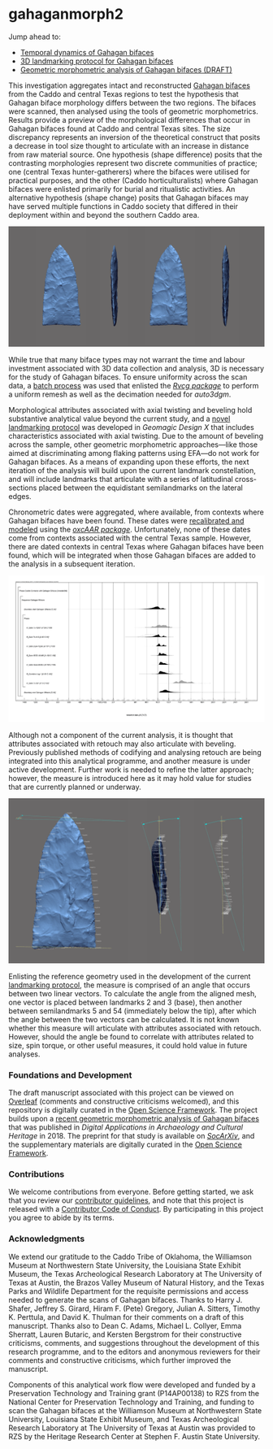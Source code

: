 # gahaganmorph2

Jump ahead to:
 * [Temporal dynamics of Gahagan bifaces](analysis/gahagan14c.md)
 * [3D landmarking protocol for Gahagan bifaces](analysis/landmarking-protocol.md)
 * [Geometric morphometric analysis of Gahagan bifaces (DRAFT)](analysis/base-analysis.md)

This investigation aggregates intact and reconstructed [Gahagan bifaces](https://scholarworks.sfasu.edu/ita-gahaganbiface/) from the Caddo and central Texas regions to test the hypothesis that Gahagan biface morphology differs between the two regions. The bifaces were scanned, then analysed using the tools of geometric morphometrics. Results provide a preview of the morphological differences that occur in Gahagan bifaces found at Caddo and central Texas sites. The size discrepancy represents an inversion of the theoretical construct that posits a decrease in tool size thought to articulate with an increase in distance from raw material source. One hypothesis (shape difference) posits that the contrasting morphologies represent two discrete communities of practice; one (central Texas hunter-gatherers) where the bifaces were utilised for practical purposes, and the other (Caddo horticulturalists) where Gahagan bifaces were enlisted primarily for burial and ritualistic activities. An alternative hypothesis (shape change) posits that Gahagan bifaces may have served multiple functions in Caddo society that differed in their deployment within and beyond the southern Caddo area.

![](./analysis/images/figbev.png)

While true that many biface types may not warrant the time and labour investment associated with 3D data collection and analysis, 3D is necessary for the study of Gahagan bifaces. To ensure uniformity across the scan data, a [batch process](analysis/Rvcgbatch.R) was used that enlisted the [_Rvcg package_](https://github.com/zarquon42b/Rvcg) to perform a uniform remesh as well as the decimation needed for _auto3dgm_.

Morphological attributes associated with axial twisting and beveling hold substantive analytical value beyond the current study, and a [novel landmarking protocol](analysis/landmarking-protocol.md) was developed in _Geomagic Design X_ that includes characteristics associated with axial twisting. Due to the amount of beveling across the sample, other geometric morphometric approaches&mdash;like those aimed at discriminating among flaking patterns using EFA&mdash;do not work for Gahagan bifaces. As a means of expanding upon these efforts, the next iteration of the analysis will build upon the current landmark constellation, and will include landmarks that articulate with a series of latitudinal cross-sections placed between the equidistant semilandmarks on the lateral edges.

Chronometric dates were aggregated, where available, from contexts where Gahagan bifaces have been found. These dates were [recalibrated and modeled](analysis/gahagan14c.md) using the [_oxcAAR package_](https://github.com/ISAAKiel/oxcAAR). Unfortunately, none of these dates come from contexts associated with the central Texas sample. However, there are dated contexts in central Texas where Gahagan bifaces have been found, which will be integrated when those Gahagan bifaces are added to the analysis in a subsequent iteration.

![](./images/fig03.png)

Although not a component of the current analysis, it is thought that attributes associated with retouch may also articulate with beveling. Previously published methods of codifying and analysing retouch are being integrated into this analytical programme, and another measure is under active development. Further work is needed to refine the latter approach; however, the measure is introduced here as it may hold value for studies that are currently planned or underway.

![](./images/gahagan-beveling-rev1.png)

Enlisting the reference geometry used in the development of the current [landmarking protocol](analysis/landmarking-protocol.md), the measure is comprised of an angle that occurs between two linear vectors. To calculate the angle from the aligned mesh, one vector is placed between landmarks 2 and 3 (base), then another between semilandmarks 5 and 54 (immediately below the tip), after which the angle between the two vectors can be calculated. It is not known whether this measure will articulate with attributes associated with retouch. However, should the angle be found to correlate with attributes related to size, spin torque, or other useful measures, it could hold value in future analyses.

### Foundations and Development

The draft manuscript associated with this project can be viewed on [Overleaf](https://www.overleaf.com/read/xkmbhpyfjvvk) (comments and constructive criticisms welcomed), and this repository is digitally curated in the [Open Science Framework](https://osf.io/hm3q7/). The project builds upon a [recent geometric morphometric analysis of Gahagan bifaces](https://doi.org/10.1016/j.daach.2018.e00080) that was published in _Digital Applications in Archaeology and Cultural Heritage_ in 2018. The preprint for that study is available on [_SocArXiv_](https://doi.org/10.31235/osf.io/u7qfr), and the supplementary materials are digitally curated in the [Open Science Framework](https://osf.io/jkxe3/).

### Contributions

We welcome contributions from everyone. Before getting started, we ask that you review our [contributor guidelines](CONTRIBUTING.md), and note that this project is released with a [Contributor Code of Conduct](CONDUCT.md). By participating in this project you agree to abide by its terms.

### Acknowledgments

We extend our gratitude to the Caddo Tribe of Oklahoma, the Williamson Museum at Northwestern State University, the Louisiana State Exhibit Museum, the Texas Archeological Research Laboratory at The University of Texas at Austin, the Brazos Valley Museum of Natural History, and the Texas Parks and Wildlife Department for the requisite permissions and access needed to generate the scans of Gahagan bifaces. Thanks to Harry J. Shafer, Jeffrey S. Girard, Hiram F. (Pete) Gregory, Julian A. Sitters, Timothy K. Perttula, and David K. Thulman for their comments on a draft of this manuscript. Thanks also to Dean C. Adams, Michael L. Collyer, Emma Sherratt, Lauren Butaric, and Kersten Bergstrom for their constructive criticisms, comments, and suggestions throughout the development of this research programme, and to the editors and anonymous reviewers for their comments and constructive criticisms, which further improved the manuscript.

Components of this analytical work flow were developed and funded by a Preservation Technology and Training grant (P14AP00138) to RZS from the National Center for Preservation Technology and Training, and funding to scan the Gahagan bifaces at the Williamson Museum at Northwestern State University, Louisiana State Exhibit Museum, and Texas Archeological Research Laboratory at The University of Texas at Austin was provided to RZS by the Heritage Research Center at Stephen F. Austin State University.
